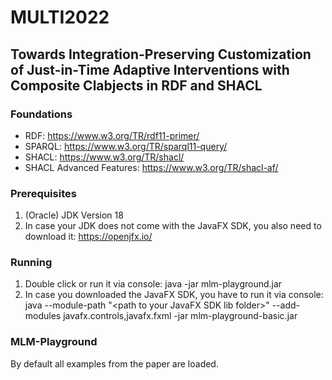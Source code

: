 # MULTI2022

## Towards Integration-Preserving Customization of Just-in-Time Adaptive Interventions with Composite Clabjects in RDF and SHACL

### Foundations

* RDF: https://www.w3.org/TR/rdf11-primer/
* SPARQL: https://www.w3.org/TR/sparql11-query/
* SHACL: https://www.w3.org/TR/shacl/
* SHACL Advanced Features: https://www.w3.org/TR/shacl-af/

### Prerequisites

1. (Oracle) JDK Version 18
2. In case your JDK does not come with the JavaFX SDK, you also need to download it: https://openjfx.io/

### Running

1. Double click or run it via console: java -jar mlm-playground.jar
2. In case you downloaded the JavaFX SDK, you have to run it via console:<br/>
java --module-path "\<path to your JavaFX SDK lib folder\>" --add-modules javafx.controls,javafx.fxml -jar mlm-playground-basic.jar


### MLM-Playground

By default all examples from the paper are loaded.
